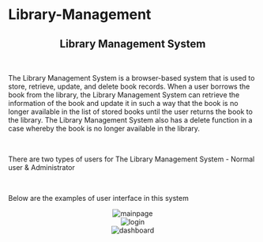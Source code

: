 # Library-Management

<h2 align="center">
  Library Management System
</h2>

<br/>

<p>The Library Management System is a browser-based system that is used to store, retrieve, 
update, and delete book records. When a user borrows the book from the library, the Library 
Management System can retrieve the information of the book and update it in such a way that 
the book is no longer available in the list of stored books until the user returns the book to the 
library. The Library Management System also has a delete function in a case whereby the book is 
no longer available in the library.</p>

<br/>

<p>There are two types of users for The Library Management System - Normal user & Administrator</p>

<br/>

<p>Below are the examples of user interface in this system</p>

<div align="center">
  <img alt="mainpage" src="...\web\img\mainpage.png" /><br/>
  <img alt="login" src="...\web\img\login page.png" /><br/>
  <img alt="dashboard" src="...\web\img\dashboard.png" />
</div>
